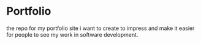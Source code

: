 # Portfolio
the repo for my portfolio site i want to create to impress and make it easier for people to see my work in software development.
